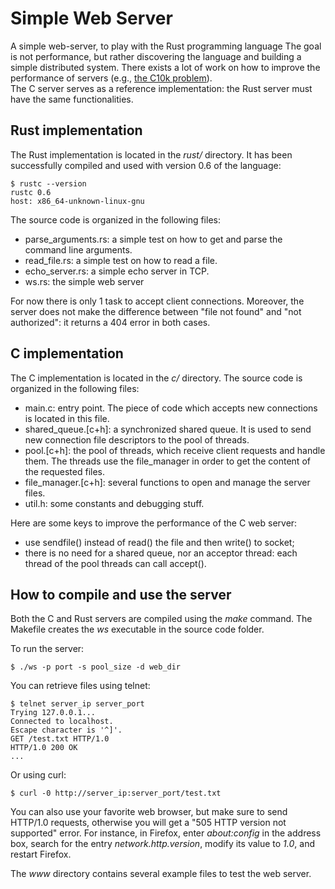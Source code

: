 Simple Web Server
=================

A simple web-server, to play with the Rust programming language
The goal is not performance, but rather discovering the language and building a simple distributed system. There exists a lot of work on how to improve the performance of servers (e.g., [the C10k problem](http://en.wikipedia.org/wiki/C10k_problem)).  
The C server serves as a reference implementation: the Rust server must have the same functionalities.


Rust implementation
-------------------

The Rust implementation is located in the *rust/* directory. 
It has been successfully compiled and used with version 0.6 of the language:

    $ rustc --version
    rustc 0.6
    host: x86_64-unknown-linux-gnu

The source code is organized in the following files:

* parse_arguments.rs: a simple test on how to get and parse the command line arguments.
* read_file.rs: a simple test on how to read a file.
* echo_server.rs: a simple echo server in TCP.
* ws.rs: the simple web server

For now there is only 1 task to accept client connections. Moreover, the server does not make the difference between "file not found" and "not authorized": it returns a 404 error in both cases.


C implementation
----------------

The C implementation is located in the *c/* directory. 
The source code is organized in the following files:  

* main.c: entry point. The piece of code which accepts new connections is located in this file.
* shared_queue.[c+h]: a synchronized shared queue. It is used to send new connection file descriptors to the pool of threads.
* pool.[c+h]: the pool of threads, which receive client requests and handle them. The threads use the file_manager in order to get the content of the requested files.
* file_manager.[c+h]: several functions to open and manage the server files.
* util.h: some constants and debugging stuff.

Here are some keys to improve the performance of the C web server:

* use sendfile() instead of read() the file and then write() to socket;
* there is no need for a shared queue, nor an acceptor thread: each thread of the pool threads can call accept().


How to compile and use the server
---------------------------------

Both the C and Rust servers are compiled using the *make* command. The Makefile creates the *ws* executable in the source code folder.

To run the server:

    $ ./ws -p port -s pool_size -d web_dir

You can retrieve files using telnet:

    $ telnet server_ip server_port
    Trying 127.0.0.1...
    Connected to localhost.
    Escape character is '^]'.
    GET /test.txt HTTP/1.0
    HTTP/1.0 200 OK
    ... 

Or using curl:

    $ curl -0 http://server_ip:server_port/test.txt

You can also use your favorite web browser, but make sure to send HTTP/1.0 requests, otherwise you will get a "505 HTTP version not supported" error.
For instance, in Firefox, enter *about:config* in the address box, search for the entry *network.http.version*, modify its value to *1.0*, and restart Firefox.


The *www* directory contains several example files to test the web server.
